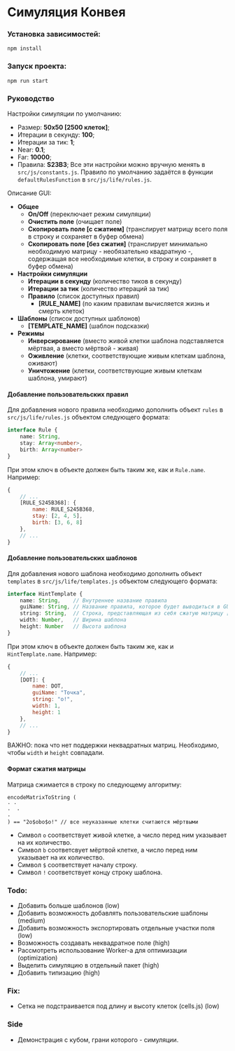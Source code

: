 # Симуляция Конвея

### 

### Установка зависимостей:
```
npm install
```

### Запуск проекта:
```
npm run start
```

### Руководство
Настройки симуляции по умолчанию:
 - Размер: **50x50 [2500 клеток]**;
 - Итерации в секунду: **100**;
 - Итерации за тик: **1**;
 - Near: **0.1**;
 - Far: **10000**;
 - Правила: **S23B3**;
Все эти настройки можно вручную менять в `src/js/constants.js`. Правило по умолчанию задаётся в функции `defaultRulesFunction` в `src/js/life/rules.js`.

Описание GUI:
- **Общее**
	- **On/Off** (переключает режим симуляции)
	- **Очистить поле** (очищает поле)
	- **Скопировать поле [с сжатием]** (транслирует матрицу всего поля в строку и сохраняет в буфер обмена)
	- **Скопировать поле [без сжатия]** (транслирует минимально необходимую матрицу - необязательно квадратную -, содержащая все необходимые клетки, в строку и сохраняет в буфер обмена)
- **Настройки симуляции**
	- **Итерации в секунду** (количество тиков в секунду)
	- **Итерации за тик** (количество итераций за тик)
	- **Правило** (список доступных правил)
		- **[RULE_NAME]** (по каким правилам вычисляется жизнь и смерть клеток)
- **Шаблоны** (список доступных шаблонов)
	- **[TEMPLATE_NAME]** (шаблон подсказки)
- **Режимы**
	- **Инверсирование** (вместо живой клетки шаблона подставляется мёртвая, а вместо мёртвой - живая)
	- **Оживление** (клетки, соответствующие живым клеткам шаблона, оживают)
	- **Уничтожение** (клетки, соответствующие живым клеткам шаблона, умирают)

#### Добавление пользовательских правил
Для добавления нового правила необходимо дополнить объект `rules` в `src/js/life/rules.js` объектом следующего формата:
```typescript
interface Rule {
	name: String,
	stay: Array<number>,
	birth: Array<number>
}
```
При этом ключ в объекте должен быть таким же, как и `Rule.name`. Например:
``` javascript
{
	// ...
	[RULE_S245B368]: {
		name: RULE_S245B368,
		stay: [2, 4, 5],
		birth: [3, 6, 8]
	},
	// ...
}
```

#### Добавление пользовательских шаблонов
Для добавления нового шаблона необходимо дополнить объект `templates` в `src/js/life/templates.js` объектом следующего формата:
```typescript
interface HintTemplate {
	name: String,    // Внутреннее название правила
	guiName: String, // Название правила, которое будет выводиться в GUI
	string: String,  // Строка, представляющая из себя сжатую матрицу [результат копирования поля в GUI]. Состоит из цифр и символов o, b, $ и !
	width: Number,   // Ширина шаблона
	height: Number   // Высота шаблона
}
```
При этом ключ в объекте должен быть таким же, как и `HintTemplate.name`. Например:
``` javascript
{
	// ...
	[DOT]: {
		name: DOT,
		guiName: "Точка",
		string: "o!",
		width: 1,
		height: 1
	},
	// ...
}
```
ВАЖНО: пока что нет поддержки неквадратных матриц. Необходимо, чтобы `width` и `height` совпадали.

#### Формат сжатия матрицы
Матрица сжимается в строку по следующему алгоритму:
```
encodeMatrixToString (
· · 
·  ·
·
) == "2o$obo$o!" // все неуказанные клетки считаются мёртвыми
```
- Символ `o` соответствует живой клетке, а число перед ним указывает на их количество.
- Символ `b` соответсвует мёртвой клетке, а число перед ним указывает на их количество.
- Символ `$` соответствует началу строку.
- Символ `!` соответствует концу строку шаблона.


### Todo:
- Добавить больше шаблонов (low)
- Добавить возможность добавлять пользовательские шаблоны (medium)
- Добавить возможность экспортировать отдельные участки поля (low)
- Возможность создавать неквадратное поле (high)
- Рассмотреть использование Worker-а для оптимизации (optimization)
- Выделить симуляцию в отдельный пакет (high)
- Добавить типизацию (high)


### Fix:
- Сетка не подстраивается под длину и высоту клеток (cells.js) (low)

### Side
- Демонстрация с кубом, грани которого - симуляции.